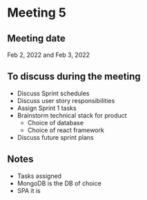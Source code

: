 # Meeting 5

## Meeting date

Feb 2, 2022 and Feb 3, 2022

## To discuss during the meeting

- Discuss Sprint schedules
- Discuss user story responsibilities
- Assign Sprint 1 tasks
- Brainstorm technical stack for product
  - Choice of database
  - Choice of react framework
- Discuss future sprint plans

## Notes

- Tasks assigned
- MongoDB is the DB of choice
- SPA it is
